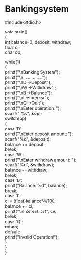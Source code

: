 # Bankingsystem
#include<stdio.h>                                                              
                                                                                
void main()                                                                     
{                                                                               
 int balance=0, deposit, withdraw;                                              
 float ci;                                                                      
 char op;                                                                       
                                                                                
 while(1)                                                                       
 {                                                                              
  printf("\nBanking System");                                                   
  printf("\n................");                                                 
  printf("\nD ->Deposit");                                                     
  printf("\nW ->Withdraw");                                                    
  printf("\nB ->Balance");                                                     
  printf("\nI ->Interest");                                                    
  printf("\nQ ->Quit");                                                        
  printf("\nEnter operation: ");                                                
  scanf(" %c", &op);                                                            
  switch(op)                                                                    
  {                                                                             
   case 'D':                                                                    
     printf("\nEnter deposit amount: ");                                        
     scanf("%d", &deposit);                                                     
     balance += deposit;                                                        
     break;                                                                     
   case 'W':                                                                    
     printf("\nEnter withdraw amount: ");                                       
     scanf("%d", &withdraw);                                                    
     balance -= withdraw;                                                       
     break;                                                                     
   case 'B':                                                                    
     printf("Balance: %d", balance);                                            
     break;                                                                     
   case 'I':                                                                    
     ci = (float)balance*4/100;                                                 
     balance += ci;                                                             
     printf("\nInterest: %f", ci);                                              
     break;                                                                     
   case 'Q':                                                                    
     return;                                                                    
   default:                                                                     
     printf("Invalid Operation!");                                              
  }                                                                             
 }                                                                              
}
